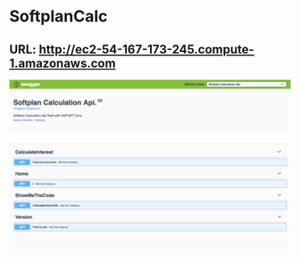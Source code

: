# SoftplanCalc

## URL: http://ec2-54-167-173-245.compute-1.amazonaws.com

![SoftplanCalc Api](https://raw.githubusercontent.com/gabrielschmith/SoftplanCalc/master/picture.png)
